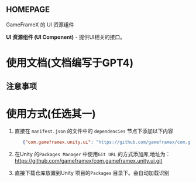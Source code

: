 ﻿## HOMEPAGE

GameFrameX 的 UI 资源组件

**UI 资源组件 (UI Component)** - 提供UI相关的接口。

# 使用文档(文档编写于GPT4)

## 注意事项

# 使用方式(任选其一)

1. 直接在 `manifest.json` 的文件中的 `dependencies` 节点下添加以下内容
   ```json
      {"com.gameframex.unity.ui": "https://github.com/gameframex/com.gameframex.unity.ui.git"}
    ```
2. 在Unity 的`Packages Manager` 中使用`Git URL` 的方式添加库,地址为：https://github.com/gameframex/com.gameframex.unity.ui.git

3. 直接下载仓库放置到Unity 项目的`Packages` 目录下。会自动加载识别